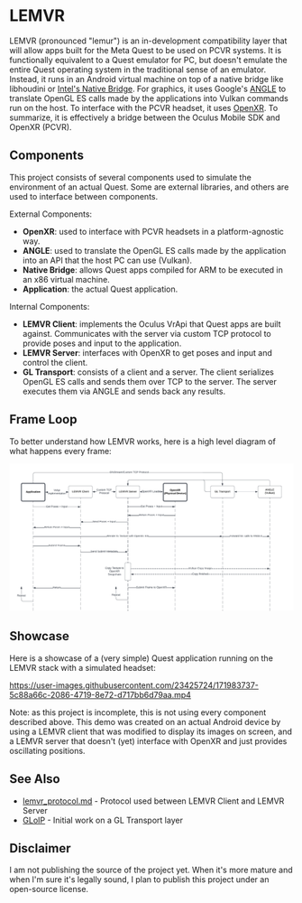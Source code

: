 # LEMVR
LEMVR (pronounced "lemur") is an in-development compatibility layer that will allow apps built for the Meta Quest to be used on PCVR systems. It is functionally equivalent to a Quest emulator for PC, but doesn't emulate the entire Quest operating system in the traditional sense of an emulator. Instead, it runs in an Android virtual machine on top of a native bridge like libhoudini or [Intel's Native Bridge](https://www.androidcentral.com/what-intel-bridge-technology-and-how-does-it-get-android-apps-working-windows-11). For graphics, it uses Google's [ANGLE](https://github.com/google/angle) to translate OpenGL ES calls made by the applications into Vulkan commands run on the host. To interface with the PCVR headset, it uses [OpenXR](https://www.khronos.org/openxr/). To summarize, it is effectively a bridge between the Oculus Mobile SDK and OpenXR (PCVR).

## Components
This project consists of several components used to simulate the environment of an actual Quest. Some are external libraries, and others are used to interface between components.

External Components:
- **OpenXR**: used to interface with PCVR headsets in a platform-agnostic way.
- **ANGLE**: used to translate the OpenGL ES calls made by the application into an API that the host PC can use (Vulkan).
- **Native Bridge**: allows Quest apps compiled for ARM to be executed in an x86 virtual machine.
- **Application**: the actual Quest application.

Internal Components:
- **LEMVR Client**: implements the Oculus VrApi that Quest apps are built against. Communicates with the server via custom TCP protocol to provide poses and input to the application.
- **LEMVR Server**: interfaces with OpenXR to get poses and input and control the client.
- **GL Transport**: consists of a client and a server. The client serializes OpenGL ES calls and sends them over TCP to the server. The server executes them via ANGLE and sends back any results.

## Frame Loop
To better understand how LEMVR works, here is a high level diagram of what happens every frame:

![Frame Loop](docs/frame-loop.png)

## Showcase
Here is a showcase of a (very simple) Quest application running on the LEMVR stack with a simulated headset:

https://user-images.githubusercontent.com/23425724/171983737-5c88a66c-2086-4719-8e72-d717bb6d79aa.mp4

Note: as this project is incomplete, this is not using every component described above. This demo was created on an actual Android device by using a LEMVR client that was modified to display its images on screen, and a LEMVR server that doesn't (yet) interface with OpenXR and just provides oscillating positions.

## See Also
- [lemvr_protocol.md](lemvr_protocol.md) - Protocol used between LEMVR Client and LEMVR Server
- [GLoIP](https://github.com/AndrewSumsion/GLoIP) - Initial work on a GL Transport layer

## Disclaimer
I am not publishing the source of the project yet. When it's more mature and when I'm sure it's legally sound, I plan to publish this project under an open-source license.
